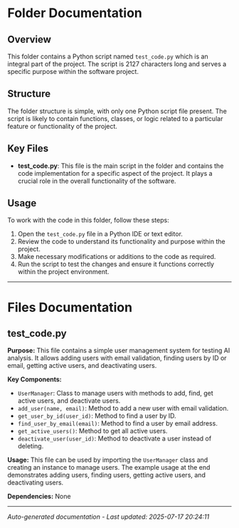 # Folder Documentation

## Overview
This folder contains a Python script named `test_code.py` which is an integral part of the project. The script is 2127 characters long and serves a specific purpose within the software project.

## Structure
The folder structure is simple, with only one Python script file present. The script is likely to contain functions, classes, or logic related to a particular feature or functionality of the project.

## Key Files
- **test_code.py**: This file is the main script in the folder and contains the code implementation for a specific aspect of the project. It plays a crucial role in the overall functionality of the software.

## Usage
To work with the code in this folder, follow these steps:
1. Open the `test_code.py` file in a Python IDE or text editor.
2. Review the code to understand its functionality and purpose within the project.
3. Make necessary modifications or additions to the code as required.
4. Run the script to test the changes and ensure it functions correctly within the project environment.

---

# Files Documentation

## test_code.py

**Purpose:** This file contains a simple user management system for testing AI analysis. It allows adding users with email validation, finding users by ID or email, getting active users, and deactivating users.

**Key Components:**
- `UserManager`: Class to manage users with methods to add, find, get active users, and deactivate users.
- `add_user(name, email)`: Method to add a new user with email validation.
- `get_user_by_id(user_id)`: Method to find a user by ID.
- `find_user_by_email(email)`: Method to find a user by email address.
- `get_active_users()`: Method to get all active users.
- `deactivate_user(user_id)`: Method to deactivate a user instead of deleting.

**Usage:** This file can be used by importing the `UserManager` class and creating an instance to manage users. The example usage at the end demonstrates adding users, finding users, getting active users, and deactivating users.

**Dependencies:** None

---
*Auto-generated documentation - Last updated: 2025-07-17 20:24:11*
